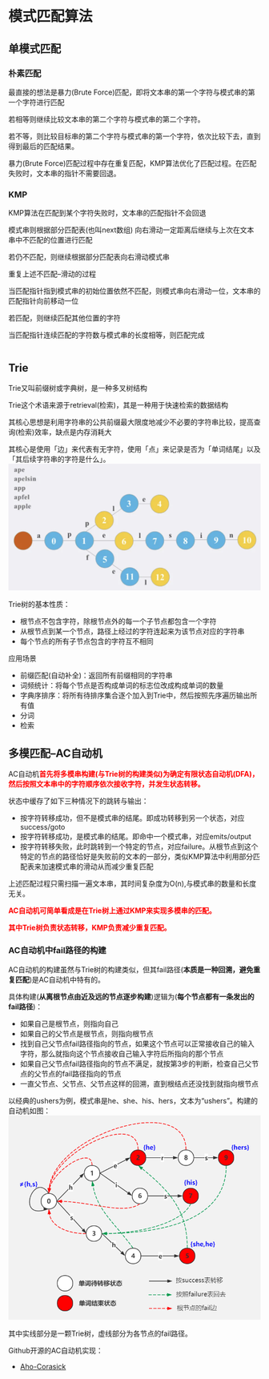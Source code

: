 # 模式匹配算法
## 单模式匹配
### 朴素匹配
最直接的想法是暴力(Brute Force)匹配，即将文本串的第一个字符与模式串的第一个字符进行匹配

若相等则继续比较文本串的第二个字符与模式串的第二个字符。

若不等，则比较目标串的第二个字符与模式串的第一个字符，依次比较下去，直到得到最后的匹配结果。

暴力(Brute Force)匹配过程中存在重复匹配，KMP算法优化了匹配过程。在匹配失败时，文本串的指针不需要回退。

### KMP
KMP算法在匹配到某个字符失败时，文本串的匹配指针不会回退

模式串则根据部分匹配表(也叫next数组) 向右滑动一定距离后继续与上次在文本串中不匹配的位置进行匹配

若仍不匹配，则继续根据部分匹配表向右滑动模式串

重复上述不匹配–滑动的过程

当匹配指针指到模式串的初始位置依然不匹配，则模式串向右滑动一位，文本串的匹配指针向前移动一位

若匹配，则继续匹配其他位置的字符

当匹配指针连续匹配的字符数与模式串的长度相等，则匹配完成

```java

```

## Trie
Trie又叫前缀树或字典树，是一种多叉树结构

Trie这个术语来源于retrieval(检索)，其是一种用于快速检索的数据结构

其核心思想是利用字符串的公共前缀最大限度地减少不必要的字符串比较，提高查询(检索)效率，缺点是内存消耗大

其核心是使用「边」来代表有无字符，使用「点」来记录是否为「单词结尾」以及「其后续字符串的字符是什么」。
![](asserts/模式匹配算法/2.Trie树结构.png)

Trie树的基本性质：
- 根节点不包含字符，除根节点外的每一个子节点都包含一个字符
- 从根节点到某一个节点，路径上经过的字符连起来为该节点对应的字符串
- 每个节点的所有子节点包含的字符互不相同

应用场景

- 前缀匹配(自动补全)：返回所有前缀相同的字符串
- 词频统计：将每个节点是否构成单词的标志位改成构成单词的数量
- 字典序排序：将所有待排序集合逐个加入到Trie中，然后按照先序遍历输出所有值
- 分词
- 检索

## 多模匹配–AC自动机
AC自动机<font color=red>**首先将多模串构建(与Trie树的构建类似)为确定有限状态自动机(DFA)，然后按照文本串中的字符顺序依次接收字符，并发生状态转移。**</font>

状态中缓存了如下三种情况下的跳转与输出：
- 按字符转移成功，但不是模式串的结尾。即成功转移到另一个状态，对应success/goto
- 按字符转移成功，是模式串的结尾。即命中一个模式串，对应emits/output
- 按字符转移失败，此时跳转到一个特定的节点，对应failure。从根节点到这个特定的节点的路径恰好是失败前的文本的一部分，类似KMP算法中利用部分匹配表来加速模式串的滑动从而减少重复匹配

上述匹配过程只需扫描一遍文本串，其时间复杂度为O(n),与模式串的数量和长度无关。

<font color=red>**AC自动机可简单看成是在Trie树上通过KMP来实现多模串的匹配。**</font>

<font color=red>**其中Trie树负责状态转移，KMP负责减少重复匹配。**</font>

### AC自动机中fail路径的构建

AC自动机的构建虽然与Trie树的构建类似，但其fail路径(**本质是一种回溯，避免重复匹配**)是AC自动机中特有的。

具体构建(**从离根节点由近及远的节点逐步构建**)逻辑为(**每个节点都有一条发出的fail路径**)：
- 如果自己是根节点，则指向自己
- 如果自己的父节点是根节点，则指向根节点
- 找到自己父节点fail路径指向的节点，如果这个节点可以正常接收自己的输入字符，那么就指向这个节点接收自己输入字符后所指向的那个节点
- 如果自己父节点fail路径指向的节点不满足，就按第3步的判断，检查自己父节点的父节点的fail路径指向的节点
- 一直父节点、父节点、父节点这样的回溯，直到根结点还没找到就指向根节点

以经典的ushers为例，模式串是he、she、his、hers，文本为“ushers”。构建的自动机如图：
![](asserts/模式匹配算法/1.AC自动机中fail路径的构建.png)

其中实线部分是一颗Trie树，虚线部分为各节点的fail路径。

Github开源的AC自动机实现：
- [Aho-Corasick](https://github.com/robert-bor/aho-corasick)


